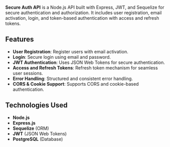 **Secure Auth API** is a Node.js API built with Express, JWT, and Sequelize for secure authentication and authorization. It includes user registration, email activation, login, and token-based authentication with access and refresh tokens.

## Features

- **User Registration**: Register users with email activation.
- **Login**: Secure login using email and password.
- **JWT Authentication**: Uses JSON Web Tokens for secure authentication.
- **Access and Refresh Tokens**: Refresh token mechanism for seamless user sessions.
- **Error Handling**: Structured and consistent error handling.
- **CORS & Cookie Support**: Supports CORS and cookie-based authentication.

## Technologies Used

- **Node.js**
- **Express.js**
- **Sequelize** (ORM)
- **JWT** (JSON Web Tokens)
- **PostgreSQL** (Database)
